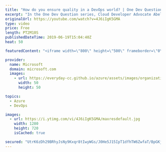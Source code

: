 ```yaml
---
title: "How do you ensure quality in a DevOps world? | One Dev Question: Abel Wang"
excerpt: "In the One Dev Question series, Cloud Developer Advocate Abel Wang explains how Azure DevOps provides developer services to support teams to plan work, collaborate on code development, and build and deploy applications. In this video, Abel explains how to ensure you maintain quality in your DevOps plan."
originalUrl: https://youtube.com/watch?v=4J6iIgK5GMA
type: video
price: Free
length: PT2M10S
publishedDateTime: 2019-06-19T15:04:40Z
heat: 50

featuredContent: "<iframe width=\"800\" height=\"500\" frameborder=\"0\" src=\"https://www.youtube.com/embed/4J6iIgK5GMA\" allow=\"accelerometer; autoplay; encrypted-media; gyroscope; picture-in-picture\" allowfullscreen></iframe>"

provider:
  name: Microsoft
  domain: microsoft.com
  images:
    - url: https://everyday-cc.github.io/azure/assets/images/organizations/microsoft.com-50x50.jpg
      width: 50
      height: 50

topics:
  - Azure
  - DevOps

images:
  - url: https://i.ytimg.com/vi/4J6iIgK5GMA/maxresdefault.jpg
    width: 1280
    height: 720
    isCached: true

secured: "UtrK6zDh29BRhyJsNy9Kxqr8tIwyWGs/J0He5J15IpT1dfhTW6ZwfaT/BpGKjZeDTzDwcn3sQvrE54f0BTDe5tpHsRg/RPoTj1H+QQVvZPZIigy5dKrCud54dJ0atOvTS2V+3//jVXWUWj/yAjXRlyxjC2OY4sBaI5PGsDt7r+Ls90qEAdPku7KKDebhw6MrV754sctm4ZCPh8pTdo0cjswP+U6l0Vyb0TNV81z42nRQZa8E7ODWVueiJOxoS7RENYWd4F9yHkNwRCnn6ysfgFugRraa8LF0xjwE31KvSojiu3dmNk76TogfJKyZHRZUYlFN3r1gkUbssMAmPOm3M8/8FnSrdAFmQTjuw3ySkIXUjJp9g0xt5AWK31ng2mdcIFxSPdN8mPz7yJzSPblf3Sr9lxMgKpCGRmTUTHP+QKo=;EhCghGAGge5jGWsAlUfZbg=="
---
```


